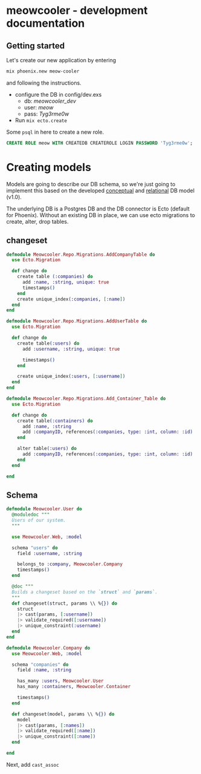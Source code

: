# meowcooler - development documentation

## Getting started
Let's create our new application by entering

```sh
mix phoenix.new meow-cooler

```
and following the instructions.
* configure the DB in config/dev.exs
  * db: *meowcooler_dev*
  * user: *meow*
  * pass: *Tyg3rme0w*
* Run ```mix ecto.create```

Some `psql` in here to create a new role.

```sql
CREATE ROLE meow WITH CREATEDB CREATEROLE LOGIN PASSWORD 'Tyg3rme0w';
```

# Creating models

Models are going to describe our DB schema, so we're just going to implement this based on the developed [conceptual](#) and [relational](#) DB model (v1.0).

The underlying DB is a Postgres DB and the DB connector is Ecto (default for Phoenix). Without an existing DB in place, we can use ecto migrations to create, alter, drop tables.

## changeset

``` elixir
defmodule Meowcooler.Repo.Migrations.AddCompanyTable do
  use Ecto.Migration

  def change do
    create table (:companies) do
      add :name, :string, unique: true
      timestamps()
    end
    create unique_index(:companies, [:name])
  end
end

defmodule Meowcooler.Repo.Migrations.AddUserTable do
  use Ecto.Migration

  def change do
    create table(:users) do
      add :username, :string, unique: true

      timestamps()
    end

    create unique_index(:users, [:username])
  end
end

defmodule Meowcooler.Repo.Migrations.Add_Container_Table do
  use Ecto.Migration

  def change do
    create table(:containers) do
      add :name, :string
      add :companyID, references(:companies, type: :int, column: :id)
    end

    alter table(:users) do
      add :companyID, references(:companies, type: :int, column: :id)
    end
  end

end
```

## Schema
``` elixir
defmodule Meowcooler.User do
  @moduledoc """
  Users of our system.
  """

  use Meowcooler.Web, :model

  schema "users" do
    field :username, :string

    belongs_to :company, Meowcooler.Company
    timestamps()
  end

  @doc """
  Builds a changeset based on the `struct` and `params`.
  """
  def changeset(struct, params \\ %{}) do
    struct
    |> cast(params, [:username])
    |> validate_required([:username])
    |> unique_constraint(:username)
  end
end

defmodule Meowcooler.Company do
  use Meowcooler.Web, :model

  schema "companies" do
    field :name, :string

    has_many :users, Meowcooler.User
    has_many :containers, Meowcooler.Container

    timestamps()
  end

  def changeset(model, params \\ %{}) do
    model
    |> cast(params, [:names])
    |> validate_required([:name])
    |> unique_constraint([:name])
  end

end
```

Next, add `cast_assoc`

